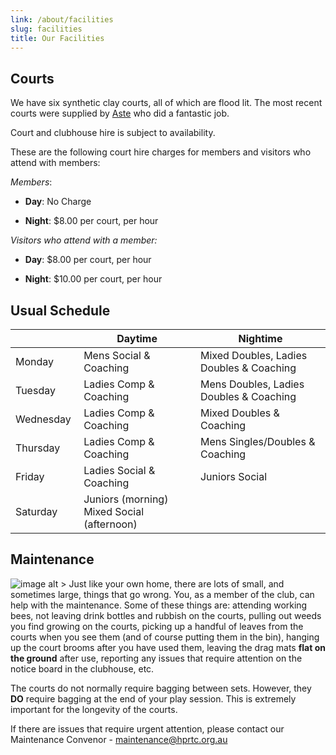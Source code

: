 ```yaml
---
link: /about/facilities
slug: facilities
title: Our Facilities
---
```


## Courts

We have six synthetic clay courts, all of which are flood lit. The most recent courts were supplied by [Aste](http://www.aste.com.au/) who did a fantastic job. 

Court and clubhouse hire is subject to availability. 

These are the following court hire charges for members and visitors who attend with members:

_Members_:

 * **Day**: No Charge

 * **Night**: $8.00 per court, per hour

_Visitors who attend with a member:_

* **Day**: $8.00 per court, per hour

* **Night**: $10.00 per court, per hour

## Usual Schedule

 |           | Daytime                                | Nightime                               |
|-----------|----------------------------------------|----------------------------------------|
| Monday    | Mens Social & Coaching                 | Mixed Doubles, Ladies Doubles & Coaching |
| Tuesday   | Ladies Comp & Coaching                 | Mens Doubles, Ladies Doubles & Coaching |
| Wednesday&nbsp; | Ladies Comp & Coaching              | Mixed Doubles & Coaching               |
| Thursday  | Ladies Comp & Coaching                 | Mens Singles/Doubles & Coaching        |
| Friday    | Ladies Social & Coaching               | Juniors Social                         |
| Saturday  | Juniors (morning) Mixed Social (afternoon)&nbsp; |                                        |

## Maintenance

![image alt >](/media/tennis.png) Just like your own home, there are lots of small, and sometimes large, things that go wrong. You, as a member of the club, can help with the maintenance. Some of these things are: attending working bees, not leaving drink bottles and rubbish on the courts, pulling out weeds you find growing on the courts, picking up a handful of leaves from the courts when you see them (and of course putting them in the bin), hanging up the court brooms after you have used them, leaving the drag mats **flat on the ground** after use, reporting any issues that require attention on the notice board in the clubhouse, etc. 

The courts do not normally require bagging between sets. However, they **DO** require bagging at the end of your play session. This is extremely important for the longevity of the courts.

If there are issues that require urgent attention, please contact our Maintenance Convenor - [maintenance@hprtc.org.au](mailto:maintenance@hprtc.org.au)
